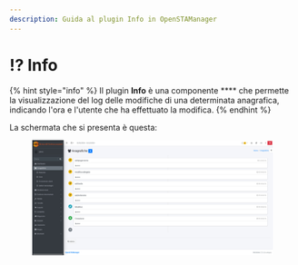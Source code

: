 ```yaml
---
description: Guida al plugin Info in OpenSTAManager
---
```


# ⁉️ Info

{% hint style="info" %}
Il plugin **Info** è una componente \*\*\*\* che permette la visualizzazione del log delle modifiche di una determinata anagrafica, indicando l'ora e l'utente che ha effettuato la modifica.
{% endhint %}

La schermata che si presenta è questa:

<figure><img src="../../../../.gitbook/assets/immagine (25) (1).png" alt=""><figcaption></figcaption></figure>

